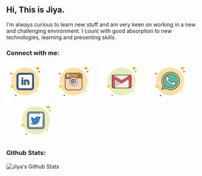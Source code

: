## Hi, This is Jiya.
   
I'm always curious to learn new stuff and am very keen on working in a new and challenging environment. I count with good absorption to new technologies, learning and presenting skills.

### Connect with me:

[![LinkedIn](https://github.com/Jiya-Ull-Haq/Jiya-Ull-Haq/blob/master/icons8-linkedin.svg)](https://www.linkedin.com/in/jiya-ull-haq-ab25111a0/)&nbsp;&nbsp;&nbsp;&nbsp;&nbsp;&nbsp;&nbsp;[![Insta](https://github.com/Jiya-Ull-Haq/Jiya-Ull-Haq/blob/master/icons8-instagram-old.svg)](https://www.instagram.com/this_is_jiya/)&nbsp;&nbsp;&nbsp;&nbsp;&nbsp;&nbsp;&nbsp;[![Gmail](https://github.com/Jiya-Ull-Haq/Jiya-Ull-Haq/blob/master/icons8-gmail.svg)](mailto:shaik.jiyaullhaq@gmail.com)&nbsp;&nbsp;&nbsp;&nbsp;&nbsp;&nbsp;&nbsp;[![Whatsapp](https://github.com/Jiya-Ull-Haq/Jiya-Ull-Haq/blob/master/icons8-whatsapp.svg)](https://wa.me/917981186029)&nbsp;&nbsp;&nbsp;&nbsp;&nbsp;&nbsp;&nbsp;[![Twitter](https://github.com/Jiya-Ull-Haq/Jiya-Ull-Haq/blob/master/icons8-twitter.svg)](https://twitter.com/UllJiya)

### Github Stats: 
<img align="Center" alt="Jiya's Github Stats" src="https://github-readme-stats.codestackr.vercel.app/api?username=Jiya-Ull-Haq&show_icons=true&hide_border=true" />
